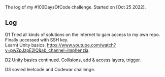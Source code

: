 The log of my #100DaysOfCode challenge. Started on [Oct 25 2022].

## Log

D1 Tried all kinds of solutions on the internet to gain access to my own repo. Finally uccessed with SSH key.  
     Learnt Unity basics. https://www.youtube.com/watch?v=pwZpJzpE2lQ&ab_channel=Imphenzia.  
     
D2 Unity basics continued. Collisions, add & access layers, trigger.  

D3 sovled leetcode and Codewar challenge.  


